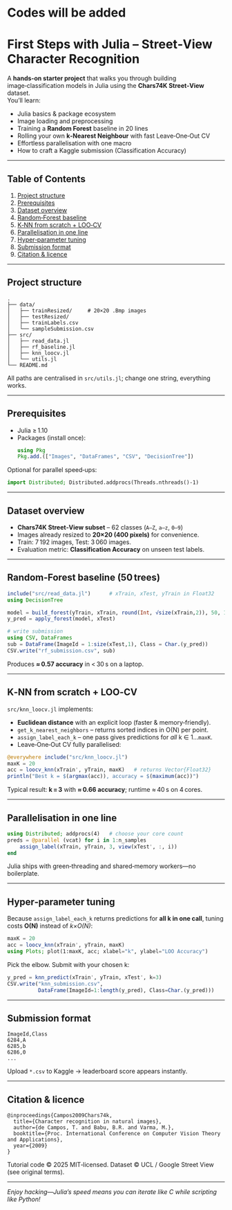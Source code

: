 # Codes will be added

# First Steps with Julia – Street‑View Character Recognition

A **hands‑on starter project** that walks you through building image‑classification models in Julia using the **Chars74K Street‑View** dataset.  
You’ll learn:

* Julia basics & package ecosystem  
* Image loading and preprocessing  
* Training a **Random Forest** baseline in 20 lines  
* Rolling your own **k‑Nearest Neighbour** with fast Leave‑One‑Out CV  
* Effortless parallelisation with one macro  
* How to craft a Kaggle submission (Classification Accuracy)

---

## Table of Contents
1. [Project structure](#project-structure)  
2. [Prerequisites](#prerequisites)  
3. [Dataset overview](#dataset-overview)  
4. [Random‑Forest baseline](#random‑forest-baseline)  
5. [K‑NN from scratch + LOO‑CV](#k‑nn-from-scratch--loo‑cv)  
6. [Parallelisation in one line](#parallelisation-in-one-line)  
7. [Hyper‑parameter tuning](#hyper‑parameter-tuning)  
8. [Submission format](#submission-format)  
9. [Citation & licence](#citation--licence)

---

## Project structure
```text
.
├── data/
│   ├── trainResized/     # 20×20 .Bmp images
│   ├── testResized/
│   ├── trainLabels.csv
│   └── sampleSubmission.csv
├── src/
│   ├── read_data.jl
│   ├── rf_baseline.jl
│   ├── knn_loocv.jl
│   └── utils.jl
└── README.md
```
All paths are centralised in `src/utils.jl`; change one string, everything works.

---

## Prerequisites
* Julia ≥ 1.10  
* Packages (install once):
  ```julia
  using Pkg
  Pkg.add.(["Images", "DataFrames", "CSV", "DecisionTree"])
  ```

Optional for parallel speed‑ups:
```julia
import Distributed; Distributed.addprocs(Threads.nthreads()-1)
```

---

## Dataset overview
* **Chars74K Street‑View subset** – 62 classes (`A–Z`, `a–z`, `0–9`)  
* Images already resized to **20×20 (400 pixels)** for convenience.  
* Train: 7 192 images, Test: 3 060 images.  
* Evaluation metric: **Classification Accuracy** on unseen test labels.

---

## Random‑Forest baseline (50 trees)
```julia
include("src/read_data.jl")      # xTrain, xTest, yTrain in Float32
using DecisionTree

model = build_forest(yTrain, xTrain, round(Int, √size(xTrain,2)), 50, 1.0)
y_pred = apply_forest(model, xTest)

# write submission
using CSV, DataFrames
sub = DataFrame(ImageId = 1:size(xTest,1), Class = Char.(y_pred))
CSV.write("rf_submission.csv", sub)
```
Produces **≈ 0.57 accuracy** in < 30 s on a laptop.

---

## K‑NN from scratch + LOO‑CV
`src/knn_loocv.jl` implements:

* **Euclidean distance** with an explicit loop (faster & memory‑friendly).  
* `get_k_nearest_neighbors` – returns sorted indices in O(N) per point.  
* `assign_label_each_k` – one pass gives predictions for *all* k ∈ 1…`maxK`.  
* Leave‑One‑Out CV fully parallelised:

```julia
@everywhere include("src/knn_loocv.jl")
maxK = 20
acc = loocv_knn(xTrain', yTrain, maxK)   # returns Vector{Float32}
println("Best k = $(argmax(acc)), accuracy = $(maximum(acc))")
```

Typical result: **k = 3** with **≈ 0.66 accuracy**; runtime ≈ 40 s on 4 cores.

---

## Parallelisation in one line
```julia
using Distributed; addprocs(4)   # choose your core count
preds = @parallel (vcat) for i in 1:n_samples
    assign_label(xTrain, yTrain, 3, view(xTest', :, i))
end
```
Julia ships with green‑threading and shared‑memory workers—no boilerplate.

---

## Hyper‑parameter tuning
Because `assign_label_each_k` returns predictions for **all k in one call**, tuning costs **O(N)** instead of *k×O(N)*:

```julia
maxK = 20
acc = loocv_knn(xTrain', yTrain, maxK)
using Plots; plot(1:maxK, acc; xlabel="k", ylabel="LOO Accuracy")
```
Pick the elbow. Submit with your chosen k:

```julia
y_pred = knn_predict(xTrain', yTrain, xTest', k=3)
CSV.write("knn_submission.csv",
          DataFrame(ImageId=1:length(y_pred), Class=Char.(y_pred)))
```

---

## Submission format
```
ImageId,Class
6284,A
6285,b
6286,0
...
```
Upload `*.csv` to Kaggle → leaderboard score appears instantly.

---

## Citation & licence
```
@inproceedings{Campos2009Chars74k,
  title={Character recognition in natural images},
  author={de Campos, T. and Babu, B.R. and Varma, M.},
  booktitle={Proc. International Conference on Computer Vision Theory and Applications},
  year={2009}
}
```
Tutorial code © 2025 MIT‑licensed. Dataset © UCL / Google Street View (see original terms).

---

*Enjoy hacking—Julia’s speed means you can iterate like C while scripting like Python!*
